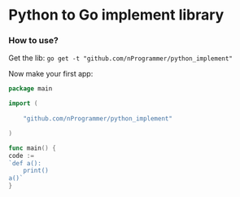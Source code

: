 # Python to Go implement library

### How to use?
Get the lib:
``go get -t "github.com/nProgrammer/python_implement"``

Now make your first app:

```go 
package main

import (
    
    "github.com/nProgrammer/python_implement"

)

func main() {
code :=
`def a():
	print()
a()`
}

```

